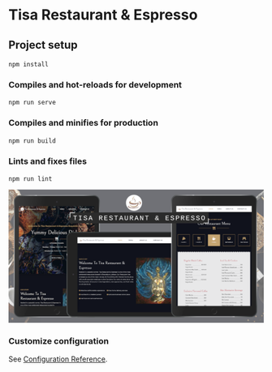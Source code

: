 # Tisa Restaurant & Espresso

## Project setup
```
npm install
```

### Compiles and hot-reloads for development
```
npm run serve
```

### Compiles and minifies for production
```
npm run build
```

### Lints and fixes files
```
npm run lint
```

![Tisa Restaurant & Espresso](./screenshots/tisa.png)

### Customize configuration
See [Configuration Reference](https://cli.vuejs.org/config/).
